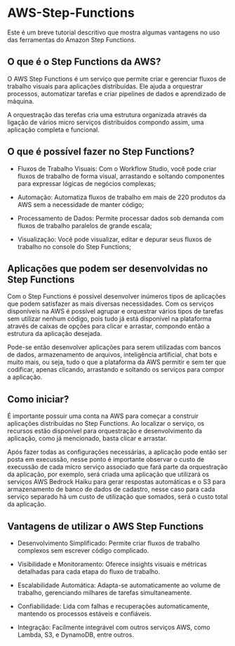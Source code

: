 # AWS-Step-Functions
Este é um breve tutorial descritivo que mostra algumas vantagens no uso das ferramentas do Amazon Step Functions.

## O que é o Step Functions da AWS?

O AWS Step Functions é um serviço que permite criar e gerenciar fluxos de trabalho visuais para aplicações distribuídas. Ele ajuda a orquestrar processos, automatizar tarefas e criar pipelines de dados e aprendizado de máquina.

A orquestração das terefas cria uma estrutura organizada através da ligação de vários micro serviços distribuídos compondo assim, uma aplicação completa e funcional.

## O que é possível fazer no Step Functions?

- Fluxos de Trabalho Visuais: Com o Workflow Studio, você pode criar fluxos de trabalho de forma visual, arrastando e soltando componentes para expressar lógicas de negócios complexas;

- Automação: Automatiza fluxos de trabalho em mais de 220 produtos da AWS sem a necessidade de manter código;

- Processamento de Dados: Permite processar dados sob demanda com fluxos de trabalho paralelos de grande escala;

- Visualização: Você pode visualizar, editar e depurar seus fluxos de trabalho no console do Step Functions;

## Aplicações que podem ser desenvolvidas no Step Functions

Com o Step Functions é possível desenvolver inúmeros tipos de aplicações que podem satisfazer as mais diversas necessidades. Com os serviços disponíveis na AWS é possível agrupar e orquestrar vários tipos de tarefas sem utilizar nenhum código, pois tudo já está disponível na plataforma através de caixas de opções para clicar e arrastar, compondo então a estrutura da aplicação desejada.

Pode-se então desenvolver aplicações para serem utilizadas com bancos de dados, armazenamento de arquivos, inteligência artificial, chat bots e muito mais, ou seja, tudo o que a plataforma da AWS permitir e sem ter que codificar, apenas clicando, arrastando e soltando os serviços para compor a aplicação.

## Como iniciar?

É importante possuir uma conta na AWS para começar a construir aplicações distribuídas no Step Functions. Ao localizar o serviço, os recursos estão disponível para orquestração e desenvolvimento da aplicação, como já mencionado, basta clicar e arrastar.

Após fazer todas as configurações necessárias, a aplicação pode então ser posta em execussão, nesse ponto é importante observar o custo de execussão de cada micro serviço associado que fará parte da orquestração da aplicação, por exemplo, será criada uma aplicação que utilizará os serviços AWS Bedrock Haiku para gerar respostas automáticas e o S3 para armazenamento de banco de dados de cadastro, nesse caso para cada serviço separado há um custo de utilização que somados, será o custo total da aplicação.

## Vantagens de utilizar o AWS Step Functions

- Desenvolvimento Simplificado: Permite criar fluxos de trabalho complexos sem escrever código complicado.

- Visibilidade e Monitoramento: Oferece insights visuais e métricas detalhadas para cada etapa do fluxo de trabalho.

- Escalabilidade Automática: Adapta-se automaticamente ao volume de trabalho, gerenciando milhares de tarefas simultaneamente.

- Confiabilidade: Lida com falhas e recuperações automaticamente, mantendo os processos estáveis e confiáveis.

- Integração: Facilmente integrável com outros serviços AWS, como Lambda, S3, e DynamoDB, entre outros.
